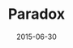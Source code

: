 ---
title: Paradox
description: An interactive installation in collaboration with leader JVC Pro of the new line of projectors, and CNC Glass Interlayer, an innovative company for transparent projectable glass.
client: JVC
skills:
  - User Interface
  - Interaction Design
date: 2015-06-30
finished: true
permalink: false
thumbnail: src/static/work/jvc-paradox.jpg
eleventyExcludeFromCollections: true
---